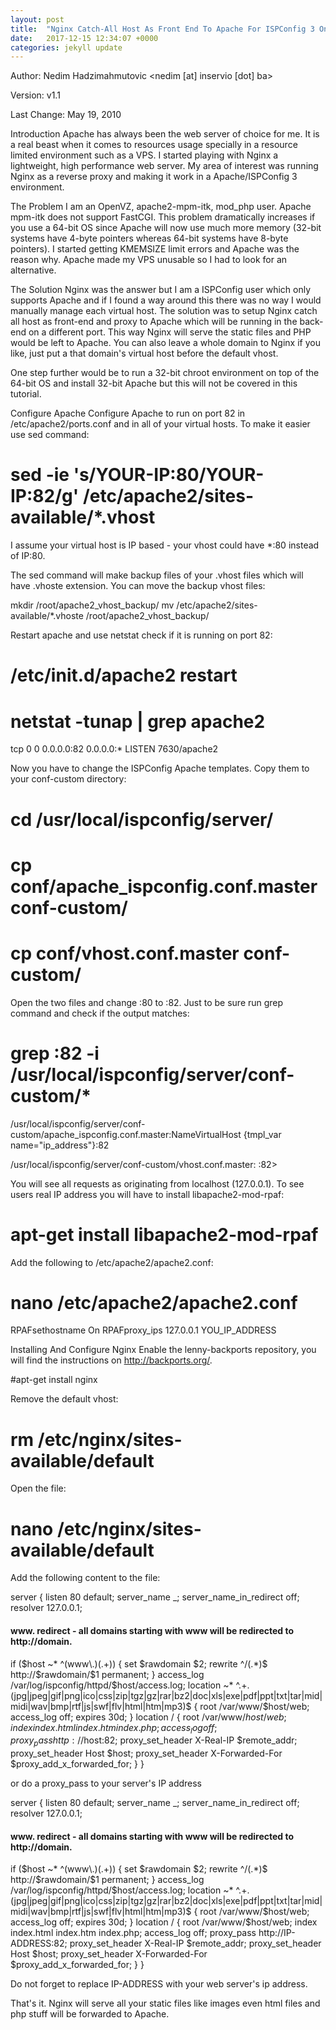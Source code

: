 ```yaml
---
layout: post
title:  "Nginx Catch-All Host As Front End To Apache For ISPConfig 3 On Debian Lenny"
date:   2017-12-15 12:34:07 +0000
categories: jekyll update
---
```


Author: Nedim Hadzimahmutovic <nedim [at] inservio [dot] ba>

Version: v1.1

Last Change: May 19, 2010

Introduction
Apache has always been the web server of choice for me. It is a real beast when it comes to resources usage specially in a resource limited environment such as a VPS. I started playing with Nginx a lightweight, high performance web server. My area of interest was running Nginx as a reverse proxy and making it work in a Apache/ISPConfig 3 environment.



The Problem
I am an OpenVZ, apache2-mpm-itk, mod_php user. Apache mpm-itk does not support FastCGI. This problem dramatically increases if you use a 64-bit OS since Apache will now use much more memory (32-bit systems have 4-byte pointers whereas 64-bit systems have 8-byte pointers). I started getting KMEMSIZE limit errors and Apache was the reason why. Apache made my VPS unusable so I had to look for an alternative.



The Solution
Nginx was the answer but I am a ISPConfig user which only supports Apache and if I found a way around this there was no way I would manually manage each virtual host. The solution was to setup Nginx catch all host as front-end and proxy to Apache which will be running in the back-end on a different port. This way Nginx will serve the static files and PHP would be left to Apache. You can also leave a whole domain to Nginx if you like, just put a that domain's virtual host before the default vhost.

One step further would be to run a 32-bit chroot environment on top of the 64-bit OS and install 32-bit Apache but this will not be covered in this tutorial.



Configure Apache
Configure Apache to run on port 82 in /etc/apache2/ports.conf and in all of your virtual hosts. To make it easier use sed command:


# sed -ie 's/YOUR-IP:80/YOUR-IP:82/g' /etc/apache2/sites-available/*.vhost

I assume your virtual host is IP based - your vhost could have *:80 instead of IP:80.

The sed command will make backup files of your .vhost files which will have .vhoste extension. You can move the backup vhost files:

mkdir /root/apache2_vhost_backup/
mv /etc/apache2/sites-available/*.vhoste /root/apache2_vhost_backup/

Restart apache and use netstat check if it is running on port 82:


# /etc/init.d/apache2 restart

# netstat -tunap | grep apache2

tcp 0 0 0.0.0.0:82 0.0.0.0:* LISTEN 7630/apache2

Now you have to change the ISPConfig Apache templates. Copy them to your conf-custom directory:


# cd /usr/local/ispconfig/server/


# cp conf/apache_ispconfig.conf.master conf-custom/


# cp conf/vhost.conf.master conf-custom/

Open the two files and change :80 to :82. Just to be sure run grep command and check if the output matches:


# grep :82 -i /usr/local/ispconfig/server/conf-custom/*


/usr/local/ispconfig/server/conf-custom/apache_ispconfig.conf.master:NameVirtualHost {tmpl_var name="ip_address"}:82

/usr/local/ispconfig/server/conf-custom/vhost.conf.master:
:82>

You will see all requests as originating from localhost (127.0.0.1). To see users real IP address you will have to install libapache2-mod-rpaf:


# apt-get install libapache2-mod-rpaf

Add the following to /etc/apache2/apache2.conf:


# nano /etc/apache2/apache2.conf


RPAFsethostname On
RPAFproxy_ips 127.0.0.1 YOU_IP_ADDRESS



Installing And Configure Nginx
Enable the lenny-backports repository, you will find the instructions on http://backports.org/.


#apt-get install nginx

Remove the default vhost:


# rm /etc/nginx/sites-available/default

Open the file:


# nano /etc/nginx/sites-available/default

Add the following content to the file:


server {
listen 80 default;
server_name _;
server_name_in_redirect off;
resolver 127.0.0.1;
#### www. redirect	- all domains starting with www will be redirected to http://domain. ####
if ($host ~* ^(www\.)(.+)) {
set $rawdomain $2;
rewrite ^/(.*)$ http://$rawdomain/$1 permanent;
}
access_log /var/log/ispconfig/httpd/$host/access.log;
location ~* ^.+.(jpg|jpeg|gif|png|ico|css|zip|tgz|gz|rar|bz2|doc|xls|exe|pdf|ppt|txt|tar|mid|midi|wav|bmp|rtf|js|swf|flv|html|htm|mp3)$ {
root /var/www/$host/web;
access_log off;
expires 30d;
}
location / {
root /var/www/$host/web;
index index.html index.htm index.php;
access_log off;
proxy_pass http://$host:82;
proxy_set_header X-Real-IP $remote_addr;
proxy_set_header Host $host;
proxy_set_header X-Forwarded-For $proxy_add_x_forwarded_for;
}
}

or do a proxy_pass to your server's IP address


server {
listen 80 default;
server_name _;
server_name_in_redirect off;
resolver 127.0.0.1;
#### www. redirect	- all domains starting with www will be redirected to http://domain. ####
if ($host ~* ^(www\.)(.+)) {
set $rawdomain $2;
rewrite ^/(.*)$ http://$rawdomain/$1 permanent;
}
access_log /var/log/ispconfig/httpd/$host/access.log;
location ~* ^.+.(jpg|jpeg|gif|png|ico|css|zip|tgz|gz|rar|bz2|doc|xls|exe|pdf|ppt|txt|tar|mid|midi|wav|bmp|rtf|js|swf|flv|html|htm|mp3)$ {
root /var/www/$host/web;
access_log off;
expires 30d;
}
location / {
root /var/www/$host/web;
index index.html index.htm index.php;
access_log off;
proxy_pass http://IP-ADDRESS:82;
proxy_set_header X-Real-IP $remote_addr;
proxy_set_header Host $host;
proxy_set_header X-Forwarded-For $proxy_add_x_forwarded_for;
}
}

Do not forget to replace IP-ADDRESS with your web server's ip address.

That's it. Nginx will serve all your static files like images even html files and php stuff will be forwarded to Apache.
